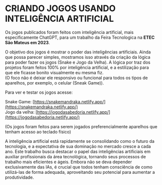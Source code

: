 # **CRIANDO JOGOS USANDO INTELIGÊNCIA ARTIFICIAL**

Os jogos publicados foram feitos com inteligência artificial, mais especificamente ChatGPT, para um trabalho da Feira Tecnologica na __ETEC São Mateus em 2023__.

O objetivo dos jogos é mostrar o poder das inteligências artificiais. Ainda que possa parecer simples, mostramos isso através da criação da lógica para poder fazer os jogos (Snake e Jogo da Velha). A lógica por traz dos projetos foram feitos 100% por inteligência artificial, e a estilização para que ele ficasse bonito visualmente eu mesma fiz.<br/>(O foco não é deixar ele responsivo ou funcional para todos os tipos de aparelhos, por exemplo, o celular (Sneak Game)).

Para ver e testar os jogos acesse:

Snake Game: [https://snakemandraka.netlify.app/](https://snakemandraka.netlify.app/)<br/>
Jogo da velha: [https://jogodasabedoria.netlify.app/](https://jogodasabedoria.netlify.app/)

(Os jogos foram feitos para serem jogados preferencialmente aparelhos que tenham acesso ao teclado físico)

A inteligência artificial está rapidamente se consolidando como o futuro da tecnologia, e a expectativa de sua dominação no mercado cresce a cada ano. Este trabalho busca destacar o papel das inteligências artificiais em auxiliar profissionais da área tecnológica, tornando seus processos de trabalho mais eficientes e ágeis. Embora não se deva depender exclusivamente das IAs, é crucial que todos tenham consciência de como utilizá-las de forma adequada, aproveitando seu potencial para aumentar a produtividade.
